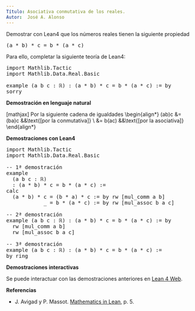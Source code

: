 ```yaml
---
Título: Asociativa conmutativa de los reales.
Autor:  José A. Alonso
---
```


Demostrar con Lean4 que los números reales tienen la siguiente propiedad
<pre lang="text">
(a * b) * c = b * (a * c)
</pre>

Para ello, completar la siguiente teoría de Lean4:

<pre lang="lean">
import Mathlib.Tactic
import Mathlib.Data.Real.Basic

example (a b c : ℝ) : (a * b) * c = b * (a * c) := by
sorry
</pre>

<b>Demostración en lenguaje natural</b>

[mathjax]
Por la siguiente cadena de igualdades
\begin{align*}
(ab)c &= (ba)c   &&\text{[por la conmutativa]} \\
      &= b(ac)   &&\text{[por la asociativa]}
\end{align*}

<b>Demostraciones con Lean4</b>

<pre lang="lean">
import Mathlib.Tactic
import Mathlib.Data.Real.Basic

-- 1ª demostración
example
  (a b c : ℝ)
  : (a * b) * c = b * (a * c) :=
calc
  (a * b) * c = (b * a) * c := by rw [mul_comm a b]
            _ = b * (a * c) := by rw [mul_assoc b a c]

-- 2ª demostración
example (a b c : ℝ) : (a * b) * c = b * (a * c) := by
  rw [mul_comm a b]
  rw [mul_assoc b a c]

-- 3ª demostración
example (a b c : ℝ) : (a * b) * c = b * (a * c) :=
by ring
</pre>

<b>Demostraciones interactivas</b>

Se puede interactuar con las demostraciones anteriores en <a href="https://lean.math.hhu.de/#url=https://raw.githubusercontent.com/jaalonso/Calculemus2/main/src/Asociativa_conmutativa_de_los_reales.lean" rel="noopener noreferrer" target="_blank">Lean 4 Web</a>.

<b>Referencias</b>

<ul>
<li> J. Avigad y P. Massot. <a href="https://bit.ly/3U4UjBk">Mathematics in Lean</a>, p. 5.</li>
</ul>
